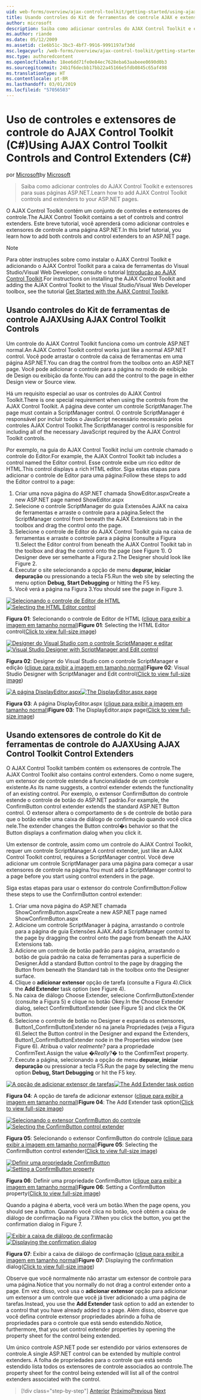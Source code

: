 ```yaml
---
uid: web-forms/overview/ajax-control-toolkit/getting-started/using-ajax-control-toolkit-controls-and-control-extenders-cs
title: Usando controles do Kit de ferramentas de controle AJAX e extensores de controle (C#) | Microsoft Docs
author: microsoft
description: Saiba como adicionar controles do AJAX Control Toolkit e extensores para suas páginas ASP.NET.
ms.author: riande
ms.date: 05/12/2009
ms.assetid: c1e6b51c-3bc3-4bf7-9916-9991197af3dd
msc.legacyurl: /web-forms/overview/ajax-control-toolkit/getting-started/using-ajax-control-toolkit-controls-and-control-extenders-cs
msc.type: authoredcontent
ms.openlocfilehash: 18ee6dd71fe0e84ec7628eba63aabeee0690d0b3
ms.sourcegitcommit: 24b1f6decbb17bb22a45166e5fdb0845c65af498
ms.translationtype: HT
ms.contentlocale: pt-BR
ms.lasthandoff: 03/01/2019
ms.locfileid: "57056503"
---
```

<a name="using-ajax-control-toolkit-controls-and-control-extenders-c"></a><span data-ttu-id="9408d-103">Uso de controles e extensores de controle do AJAX Control Toolkit (C#)</span><span class="sxs-lookup"><span data-stu-id="9408d-103">Using AJAX Control Toolkit Controls and Control Extenders (C#)</span></span>
====================
<span data-ttu-id="9408d-104">por [Microsoft](https://github.com/microsoft)</span><span class="sxs-lookup"><span data-stu-id="9408d-104">by [Microsoft](https://github.com/microsoft)</span></span>

> <span data-ttu-id="9408d-105">Saiba como adicionar controles do AJAX Control Toolkit e extensores para suas páginas ASP.NET.</span><span class="sxs-lookup"><span data-stu-id="9408d-105">Learn how to add AJAX Control Toolkit controls and extenders to your ASP.NET pages.</span></span>


<span data-ttu-id="9408d-106">O AJAX Control Toolkit contém um conjunto de controles e extensores de controle.</span><span class="sxs-lookup"><span data-stu-id="9408d-106">The AJAX Control Toolkit contains a set of controls and control extenders.</span></span> <span data-ttu-id="9408d-107">Este breve tutorial, você aprenderá como adicionar controles e extensores de controle a uma página ASP.NET.</span><span class="sxs-lookup"><span data-stu-id="9408d-107">In this brief tutorial, you learn how to add both controls and control extenders to an ASP.NET page.</span></span>

> [!NOTE] 
> 
> <span data-ttu-id="9408d-108">Para obter instruções sobre como instalar o AJAX Control Toolkit e adicionando o AJAX Control Toolkit para a caixa de ferramentas do Visual Studio/Visual Web Developer, consulte o tutorial [Introdução ao AJAX Control Toolkit](get-started-with-the-ajax-control-toolkit-cs.md).</span><span class="sxs-lookup"><span data-stu-id="9408d-108">For instructions on installing the AJAX Control Toolkit and adding the AJAX Control Toolkit to the Visual Studio/Visual Web Developer toolbox, see the tutorial [Get Started with the AJAX Control Toolkit](get-started-with-the-ajax-control-toolkit-cs.md).</span></span>


## <a name="using-ajax-control-toolkit-controls"></a><span data-ttu-id="9408d-109">Usando controles do Kit de ferramentas de controle AJAX</span><span class="sxs-lookup"><span data-stu-id="9408d-109">Using AJAX Control Toolkit Controls</span></span>

<span data-ttu-id="9408d-110">Um controle do AJAX Control Toolkit funciona como um controle ASP.NET normal.</span><span class="sxs-lookup"><span data-stu-id="9408d-110">An AJAX Control Toolkit control works just like a normal ASP.NET control.</span></span> <span data-ttu-id="9408d-111">Você pode arrastar o controle da caixa de ferramentas em uma página ASP.NET.</span><span class="sxs-lookup"><span data-stu-id="9408d-111">You can drag the control from the toolbox onto an ASP.NET page.</span></span> <span data-ttu-id="9408d-112">Você pode adicionar o controle para a página no modo de exibição de Design ou exibição da fonte.</span><span class="sxs-lookup"><span data-stu-id="9408d-112">You can add the control to the page in either Design view or Source view.</span></span>

<span data-ttu-id="9408d-113">Há um requisito especial ao usar os controles do AJAX Control Toolkit.</span><span class="sxs-lookup"><span data-stu-id="9408d-113">There is one special requirement when using the controls from the AJAX Control Toolkit.</span></span> <span data-ttu-id="9408d-114">A página deve conter um controle ScriptManager.</span><span class="sxs-lookup"><span data-stu-id="9408d-114">The page must contain a ScriptManager control.</span></span> <span data-ttu-id="9408d-115">O controle ScriptManager é responsável por incluir todos o JavaScript necessário necessário pelos controles AJAX Control Toolkit.</span><span class="sxs-lookup"><span data-stu-id="9408d-115">The ScriptManager control is responsible for including all of the necessary JavaScript required by the AJAX Control Toolkit controls.</span></span>

<span data-ttu-id="9408d-116">Por exemplo, na guia do AJAX Control Toolkit inclui um controle chamado o controle do Editor.</span><span class="sxs-lookup"><span data-stu-id="9408d-116">For example, the AJAX Control Toolkit tab includes a control named the Editor control.</span></span> <span data-ttu-id="9408d-117">Esse controle exibe um rico editor de HTML.</span><span class="sxs-lookup"><span data-stu-id="9408d-117">This control displays a rich HTML editor.</span></span> <span data-ttu-id="9408d-118">Siga estas etapas para adicionar o controle de Editor para uma página:</span><span class="sxs-lookup"><span data-stu-id="9408d-118">Follow these steps to add the Editor control to a page:</span></span>

1. <span data-ttu-id="9408d-119">Criar uma nova página do ASP.NET chamada ShowEditor.aspx</span><span class="sxs-lookup"><span data-stu-id="9408d-119">Create a new ASP.NET page named ShowEditor.aspx</span></span>
2. <span data-ttu-id="9408d-120">Selecione o controle ScriptManager do guia Extensões AJAX na caixa de ferramentas e arraste o controle para a página.</span><span class="sxs-lookup"><span data-stu-id="9408d-120">Select the ScriptManager control from beneath the AJAX Extensions tab in the toolbox and drag the control onto the page.</span></span>
3. <span data-ttu-id="9408d-121">Selecione o controle de Editor do AJAX Control Toolkit guia na caixa de ferramentas e arraste o controle para a página (consulte a Figura 1).</span><span class="sxs-lookup"><span data-stu-id="9408d-121">Select the Editor control from beneath the AJAX Control Toolkit tab in the toolbox and drag the control onto the page (see Figure 1).</span></span> <span data-ttu-id="9408d-122">O Designer deve ser semelhante a Figura 2.</span><span class="sxs-lookup"><span data-stu-id="9408d-122">The Designer should look like Figure 2.</span></span>
4. <span data-ttu-id="9408d-123">Executar o site selecionando a opção de menu **depurar, iniciar depuração** ou pressionando a tecla F5.</span><span class="sxs-lookup"><span data-stu-id="9408d-123">Run the web site by selecting the menu option **Debug, Start Debugging** or hitting the F5 key.</span></span>
5. <span data-ttu-id="9408d-124">Você verá a página na Figura 3.</span><span class="sxs-lookup"><span data-stu-id="9408d-124">You should see the page in Figure 3.</span></span>


<span data-ttu-id="9408d-125">[![Selecionando o controle de Editor de HTML](using-ajax-control-toolkit-controls-and-control-extenders-cs/_static/image1.jpg)](using-ajax-control-toolkit-controls-and-control-extenders-cs/_static/image1.png)</span><span class="sxs-lookup"><span data-stu-id="9408d-125">[![Selecting the HTML Editor control](using-ajax-control-toolkit-controls-and-control-extenders-cs/_static/image1.jpg)](using-ajax-control-toolkit-controls-and-control-extenders-cs/_static/image1.png)</span></span>

<span data-ttu-id="9408d-126">**Figura 01**: Selecionando o controle de Editor de HTML ([clique para exibir a imagem em tamanho normal](using-ajax-control-toolkit-controls-and-control-extenders-cs/_static/image2.png))</span><span class="sxs-lookup"><span data-stu-id="9408d-126">**Figure 01**: Selecting the HTML Editor control([Click to view full-size image](using-ajax-control-toolkit-controls-and-control-extenders-cs/_static/image2.png))</span></span>


<span data-ttu-id="9408d-127">[![Designer do Visual Studio com o controle ScriptManager e editar](using-ajax-control-toolkit-controls-and-control-extenders-cs/_static/image2.jpg)](using-ajax-control-toolkit-controls-and-control-extenders-cs/_static/image3.png)</span><span class="sxs-lookup"><span data-stu-id="9408d-127">[![Visual Studio Designer with ScriptManager and Edit control](using-ajax-control-toolkit-controls-and-control-extenders-cs/_static/image2.jpg)](using-ajax-control-toolkit-controls-and-control-extenders-cs/_static/image3.png)</span></span>

<span data-ttu-id="9408d-128">**Figura 02**: Designer do Visual Studio com o controle ScriptManager e edição ([clique para exibir a imagem em tamanho normal](using-ajax-control-toolkit-controls-and-control-extenders-cs/_static/image4.png))</span><span class="sxs-lookup"><span data-stu-id="9408d-128">**Figure 02**: Visual Studio Designer with ScriptManager and Edit control([Click to view full-size image](using-ajax-control-toolkit-controls-and-control-extenders-cs/_static/image4.png))</span></span>


<span data-ttu-id="9408d-129">[![A página DisplayEditor.aspx](using-ajax-control-toolkit-controls-and-control-extenders-cs/_static/image3.jpg)](using-ajax-control-toolkit-controls-and-control-extenders-cs/_static/image5.png)</span><span class="sxs-lookup"><span data-stu-id="9408d-129">[![The DisplayEditor.aspx page](using-ajax-control-toolkit-controls-and-control-extenders-cs/_static/image3.jpg)](using-ajax-control-toolkit-controls-and-control-extenders-cs/_static/image5.png)</span></span>

<span data-ttu-id="9408d-130">**Figura 03**: A página DisplayEditor.aspx ([clique para exibir a imagem em tamanho normal](using-ajax-control-toolkit-controls-and-control-extenders-cs/_static/image6.png))</span><span class="sxs-lookup"><span data-stu-id="9408d-130">**Figure 03**: The DisplayEditor.aspx page([Click to view full-size image](using-ajax-control-toolkit-controls-and-control-extenders-cs/_static/image6.png))</span></span>


## <a name="using-ajax-control-toolkit-control-extenders"></a><span data-ttu-id="9408d-131">Usando extensores de controle do Kit de ferramentas de controle do AJAX</span><span class="sxs-lookup"><span data-stu-id="9408d-131">Using AJAX Control Toolkit Control Extenders</span></span>

<span data-ttu-id="9408d-132">O AJAX Control Toolkit também contém os extensores de controle.</span><span class="sxs-lookup"><span data-stu-id="9408d-132">The AJAX Control Toolkit also contains control extenders.</span></span> <span data-ttu-id="9408d-133">Como o nome sugere, um extensor de controle estende a funcionalidade de um controle existente.</span><span class="sxs-lookup"><span data-stu-id="9408d-133">As its name suggests, a control extender extends the functionality of an existing control.</span></span> <span data-ttu-id="9408d-134">Por exemplo, o extensor ConfirmButton do controle estende o controle de botão do ASP.NET padrão.</span><span class="sxs-lookup"><span data-stu-id="9408d-134">For example, the ConfirmButton control extender extends the standard ASP.NET Button control.</span></span> <span data-ttu-id="9408d-135">O extensor altera o comportamento de s de controle de botão para que o botão exibe uma caixa de diálogo de confirmação quando você clica nele.</span><span class="sxs-lookup"><span data-stu-id="9408d-135">The extender changes the Button control�s behavior so that the Button displays a confirmation dialog when you click it.</span></span>

<span data-ttu-id="9408d-136">Um extensor de controle, assim como um controle do AJAX Control Toolkit, requer um controle ScriptManager.</span><span class="sxs-lookup"><span data-stu-id="9408d-136">A control extender, just like an AJAX Control Toolkit control, requires a ScriptManager control.</span></span> <span data-ttu-id="9408d-137">Você deve adicionar um controle ScriptManager para uma página para começar a usar extensores de controle na página.</span><span class="sxs-lookup"><span data-stu-id="9408d-137">You must add a ScriptManager control to a page before you start using control extenders in the page.</span></span>

<span data-ttu-id="9408d-138">Siga estas etapas para usar o extensor do controle ConfirmButton:</span><span class="sxs-lookup"><span data-stu-id="9408d-138">Follow these steps to use the ConfirmButton control extender:</span></span>

1. <span data-ttu-id="9408d-139">Criar uma nova página do ASP.NET chamada ShowConfirmButton.aspx</span><span class="sxs-lookup"><span data-stu-id="9408d-139">Create a new ASP.NET page named ShowConfirmButton.aspx</span></span>
2. <span data-ttu-id="9408d-140">Adicione um controle ScriptManager à página, arrastando o controle para a página de guia Extensões AJAX.</span><span class="sxs-lookup"><span data-stu-id="9408d-140">Add a ScriptManager control to the page by dragging the control onto the page from beneath the AJAX Extensions tab.</span></span>
3. <span data-ttu-id="9408d-141">Adicione um controle de botão padrão para a página, arrastando o botão de guia padrão na caixa de ferramentas para a superfície de Designer.</span><span class="sxs-lookup"><span data-stu-id="9408d-141">Add a standard Button control to the page by dragging the Button from beneath the Standard tab in the toolbox onto the Designer surface.</span></span>
4. <span data-ttu-id="9408d-142">Clique o **adicionar extensor** opção de tarefa (consulte a Figura 4).</span><span class="sxs-lookup"><span data-stu-id="9408d-142">Click the **Add Extender** task option (see Figure 4).</span></span>
5. <span data-ttu-id="9408d-143">Na caixa de diálogo Choose Extender, selecione ConfirmButtonExtender (consulte a Figura 5) e clique no botão Okey.</span><span class="sxs-lookup"><span data-stu-id="9408d-143">In the Choose Extender dialog, select ConfirmButtonExtender (see Figure 5) and click the OK button.</span></span>
6. <span data-ttu-id="9408d-144">Selecione o controle de botão no Designer e expanda os extensores, Button1\_ConfirmButtonExtender nó na janela Propriedades (veja a Figura 6).</span><span class="sxs-lookup"><span data-stu-id="9408d-144">Select the Button control in the Designer and expand the Extenders, Button1\_ConfirmButtonExtender node in the Properties window (see Figure 6).</span></span> <span data-ttu-id="9408d-145">Atribua o valor *realmente?* para a propriedade ConfirmText.</span><span class="sxs-lookup"><span data-stu-id="9408d-145">Assign the value *�Really?�* to the ConfirmText property.</span></span>
7. <span data-ttu-id="9408d-146">Execute a página, selecionando a opção de menu **depurar, iniciar depuração** ou pressionar a tecla F5.</span><span class="sxs-lookup"><span data-stu-id="9408d-146">Run the page by selecting the menu option **Debug, Start Debugging** or hit the F5 key.</span></span>


<span data-ttu-id="9408d-147">[![A opção de adicionar extensor de tarefas](using-ajax-control-toolkit-controls-and-control-extenders-cs/_static/image4.jpg)](using-ajax-control-toolkit-controls-and-control-extenders-cs/_static/image7.png)</span><span class="sxs-lookup"><span data-stu-id="9408d-147">[![The Add Extender task option](using-ajax-control-toolkit-controls-and-control-extenders-cs/_static/image4.jpg)](using-ajax-control-toolkit-controls-and-control-extenders-cs/_static/image7.png)</span></span>

<span data-ttu-id="9408d-148">**Figura 04**: A opção de tarefa de adicionar extensor ([clique para exibir a imagem em tamanho normal](using-ajax-control-toolkit-controls-and-control-extenders-cs/_static/image8.png))</span><span class="sxs-lookup"><span data-stu-id="9408d-148">**Figure 04**: The Add Extender task option([Click to view full-size image](using-ajax-control-toolkit-controls-and-control-extenders-cs/_static/image8.png))</span></span>


<span data-ttu-id="9408d-149">[![Selecionando o extensor ConfirmButton do controle](using-ajax-control-toolkit-controls-and-control-extenders-cs/_static/image5.jpg)](using-ajax-control-toolkit-controls-and-control-extenders-cs/_static/image9.png)</span><span class="sxs-lookup"><span data-stu-id="9408d-149">[![Selecting the ConfirmButton control extender](using-ajax-control-toolkit-controls-and-control-extenders-cs/_static/image5.jpg)](using-ajax-control-toolkit-controls-and-control-extenders-cs/_static/image9.png)</span></span>

<span data-ttu-id="9408d-150">**Figura 05**: Selecionando o extensor ConfirmButton do controle ([clique para exibir a imagem em tamanho normal](using-ajax-control-toolkit-controls-and-control-extenders-cs/_static/image10.png))</span><span class="sxs-lookup"><span data-stu-id="9408d-150">**Figure 05**: Selecting the ConfirmButton control extender([Click to view full-size image](using-ajax-control-toolkit-controls-and-control-extenders-cs/_static/image10.png))</span></span>


<span data-ttu-id="9408d-151">[![Definir uma propriedade ConfirmButton](using-ajax-control-toolkit-controls-and-control-extenders-cs/_static/image6.jpg)](using-ajax-control-toolkit-controls-and-control-extenders-cs/_static/image11.png)</span><span class="sxs-lookup"><span data-stu-id="9408d-151">[![Setting a ConfirmButton property](using-ajax-control-toolkit-controls-and-control-extenders-cs/_static/image6.jpg)](using-ajax-control-toolkit-controls-and-control-extenders-cs/_static/image11.png)</span></span>

<span data-ttu-id="9408d-152">**Figura 06**: Definir uma propriedade ConfirmButton ([clique para exibir a imagem em tamanho normal](using-ajax-control-toolkit-controls-and-control-extenders-cs/_static/image12.png))</span><span class="sxs-lookup"><span data-stu-id="9408d-152">**Figure 06**: Setting a ConfirmButton property([Click to view full-size image](using-ajax-control-toolkit-controls-and-control-extenders-cs/_static/image12.png))</span></span>


<span data-ttu-id="9408d-153">Quando a página é aberta, você verá um botão.</span><span class="sxs-lookup"><span data-stu-id="9408d-153">When the page opens, you should see a button.</span></span> <span data-ttu-id="9408d-154">Quando você clica no botão, você obtém a caixa de diálogo de confirmação na Figura 7.</span><span class="sxs-lookup"><span data-stu-id="9408d-154">When you click the button, you get the confirmation dialog in Figure 7.</span></span>


<span data-ttu-id="9408d-155">[![Exibir a caixa de diálogo de confirmação](using-ajax-control-toolkit-controls-and-control-extenders-cs/_static/image7.jpg)](using-ajax-control-toolkit-controls-and-control-extenders-cs/_static/image13.png)</span><span class="sxs-lookup"><span data-stu-id="9408d-155">[![Displaying the confirmation dialog](using-ajax-control-toolkit-controls-and-control-extenders-cs/_static/image7.jpg)](using-ajax-control-toolkit-controls-and-control-extenders-cs/_static/image13.png)</span></span>

<span data-ttu-id="9408d-156">**Figura 07**: Exibir a caixa de diálogo de confirmação ([clique para exibir a imagem em tamanho normal](using-ajax-control-toolkit-controls-and-control-extenders-cs/_static/image14.png))</span><span class="sxs-lookup"><span data-stu-id="9408d-156">**Figure 07**: Displaying the confirmation dialog([Click to view full-size image](using-ajax-control-toolkit-controls-and-control-extenders-cs/_static/image14.png))</span></span>


<span data-ttu-id="9408d-157">Observe que você normalmente não arrastar um extensor de controle para uma página.</span><span class="sxs-lookup"><span data-stu-id="9408d-157">Notice that you normally do not drag a control extender onto a page.</span></span> <span data-ttu-id="9408d-158">Em vez disso, você usa o **adicionar extensor** opção para adicionar um extensor a um controle que você já tiver adicionado a uma página de tarefas.</span><span class="sxs-lookup"><span data-stu-id="9408d-158">Instead, you use the **Add Extender** task option to add an extender to a control that you have already added to a page.</span></span> <span data-ttu-id="9408d-159">Além disso, observe que você defina controle extensor propriedades abrindo a folha de propriedades para o controle que está sendo estendido.</span><span class="sxs-lookup"><span data-stu-id="9408d-159">Notice, furthermore, that you set control extender properties by opening the property sheet for the control being extended.</span></span>

<span data-ttu-id="9408d-160">Um único controle ASP.NET pode ser estendido por vários extensores de controle.</span><span class="sxs-lookup"><span data-stu-id="9408d-160">A single ASP.NET control can be extended by multiple control extenders.</span></span> <span data-ttu-id="9408d-161">A folha de propriedades para o controle que está sendo estendido lista todos os extensores de controle associados ao controle.</span><span class="sxs-lookup"><span data-stu-id="9408d-161">The property sheet for the control being extended will list all of the control extenders associated with the control.</span></span>

> [!div class="step-by-step"]
> <span data-ttu-id="9408d-162">[Anterior](get-started-with-the-ajax-control-toolkit-cs.md)
> [Próximo](creating-a-custom-ajax-control-toolkit-control-extender-cs.md)</span><span class="sxs-lookup"><span data-stu-id="9408d-162">[Previous](get-started-with-the-ajax-control-toolkit-cs.md)
[Next](creating-a-custom-ajax-control-toolkit-control-extender-cs.md)</span></span>
